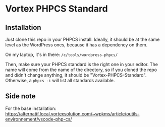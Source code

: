 # Vortex PHPCS Standard

## Installation

Just clone this repo in your PHPCS install. Ideally, it should be at the same level as the WordPress ones, because it has a dependency on them.

On my laptop, it's in there: `/c/tools/wordpress-phpcs/`

Then, make sure your PHPCS standard is the right one in your editor. The name will come from the name of the directory, so if you cloned the repo and didn't change anything, it should be "Vortex-PHPCS-Standard". Otherwise, a `phpcs -i` will list all standards available.

## Side note

For the base installation: https://alternatif.local.vortexsolution.com/~wpkms/article/outils-environnement/vscode-php-cs/